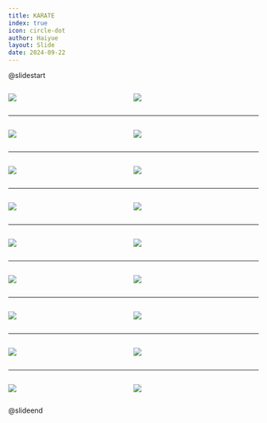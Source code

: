 ```yaml
---
title: KARATE
index: true
icon: circle-dot
author: Haiyue
layout: Slide
date: 2024-09-22
---
```

 
@slidestart

<div style="display:flex">
<div style="flex:1">

![](https://raw.githubusercontent.com/yclord/reading/refs/heads/master/english/Level-L/KARATE/001.webp)
</div>
<div style="flex:1">

![](https://raw.githubusercontent.com/yclord/reading/refs/heads/master/english/Level-L/KARATE/002.webp)
</div>
</div>

---

<div style="display:flex">
<div style="flex:1">

![](https://raw.githubusercontent.com/yclord/reading/refs/heads/master/english/Level-L/KARATE/003.webp)
</div>
<div style="flex:1">

![](https://raw.githubusercontent.com/yclord/reading/refs/heads/master/english/Level-L/KARATE/004.webp)
</div>
</div>

---

<div style="display:flex">
<div style="flex:1">

![](https://raw.githubusercontent.com/yclord/reading/refs/heads/master/english/Level-L/KARATE/005.webp)
</div>
<div style="flex:1">

![](https://raw.githubusercontent.com/yclord/reading/refs/heads/master/english/Level-L/KARATE/006.webp)
</div>
</div>

---

<div style="display:flex">
<div style="flex:1">

![](https://raw.githubusercontent.com/yclord/reading/refs/heads/master/english/Level-L/KARATE/007.webp)
</div>
<div style="flex:1">

![](https://raw.githubusercontent.com/yclord/reading/refs/heads/master/english/Level-L/KARATE/008.webp)
</div>
</div>

---

<div style="display:flex">
<div style="flex:1">

![](https://raw.githubusercontent.com/yclord/reading/refs/heads/master/english/Level-L/KARATE/009.webp)
</div>
<div style="flex:1">

![](https://raw.githubusercontent.com/yclord/reading/refs/heads/master/english/Level-L/KARATE/010.webp)
</div>
</div>

---

<div style="display:flex">
<div style="flex:1">

![](https://raw.githubusercontent.com/yclord/reading/refs/heads/master/english/Level-L/KARATE/011.webp)
</div>
<div style="flex:1">

![](https://raw.githubusercontent.com/yclord/reading/refs/heads/master/english/Level-L/KARATE/012.webp)
</div>
</div>

---

<div style="display:flex">
<div style="flex:1">

![](https://raw.githubusercontent.com/yclord/reading/refs/heads/master/english/Level-L/KARATE/013.webp)
</div>
<div style="flex:1">

![](https://raw.githubusercontent.com/yclord/reading/refs/heads/master/english/Level-L/KARATE/014.webp)
</div>
</div>

---

<div style="display:flex">
<div style="flex:1">

![](https://raw.githubusercontent.com/yclord/reading/refs/heads/master/english/Level-L/KARATE/015.webp)
</div>
<div style="flex:1">

![](https://raw.githubusercontent.com/yclord/reading/refs/heads/master/english/Level-L/KARATE/016.webp)
</div>
</div>

---

<div style="display:flex">
<div style="flex:1">

![](https://raw.githubusercontent.com/yclord/reading/refs/heads/master/english/Level-L/KARATE/017.webp)
</div>
<div style="flex:1">

![](https://raw.githubusercontent.com/yclord/reading/refs/heads/master/english/Level-L/KARATE/018.webp)
</div>
</div>

@slideend